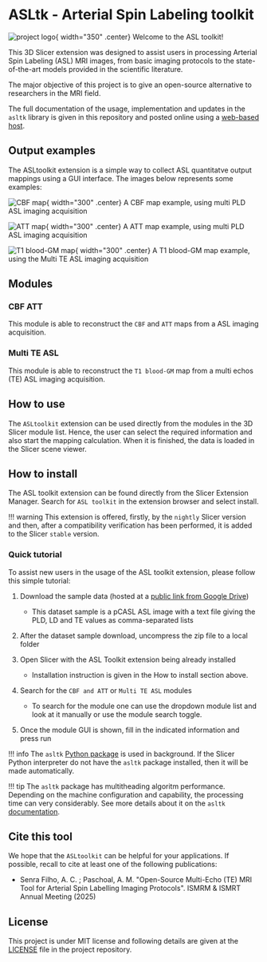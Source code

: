 # ASLtk - Arterial Spin Labeling toolkit

![project logo](assets/asltk-logo.png){ width="350" .center}
Welcome to the ASL toolkit!

This 3D Slicer extension was designed to assist users in processing Arterial Spin Labeling (ASL) MRI images, from basic imaging protocols to the state-of-the-art models provided in the scientific literature.

The major objective of this project is to give an open-source alternative to researchers in the MRI field.

The full documentation of the usage, implementation and updates in the `asltk` library is given in this repository and posted online using a [web-based host](https://asltk.readthedocs.io/en/main/). 


## Output examples

The ASLtoolkit extension is a simple way to collect ASL quantitatve output mappings using a GUI interface. The images below represents some examples:

![CBF map](assets/cbf_map.png){ width="300" .center}
A CBF map example, using multi PLD ASL imaging acquisition

![ATT map](assets/att_map.png){ width="300" .center}
A ATT map example, using multi PLD ASL imaging acquisition

![T1 blood-GM map](assets/t1_blood_gm_map.png){ width="300" .center}
A T1 blood-GM map example, using the Multi TE ASL imaging acquisition


## Modules

### CBF ATT

This module is able to reconstruct the `CBF` and `ATT` maps from a ASL imaging acquisition.

### Multi TE ASL

This module is able to reconstruct the `T1 blood-GM` map from a multi echos (TE) ASL imaging acquisition.

## How to use

The `ASLtoolkit` extension can be used directly from the modules in the 3D Slicer module list. Hence, the user can select the required information and also start the mapping calculation. When it is finished, the data is loaded in the Slicer scene viewer.

## How to install

The ASL toolkit extension can be found directly from the Slicer Extension Manager. Search for `ASL toolkit` in the extension browser and select install.

!!! warning
    This extension is offered, firstly, by the `nightly` Slicer version and then, after a compatibility verification has been performed, it is added to the Slicer `stable` version.

### Quick tutorial

To assist new users in the usage of the ASL toolkit extension, please follow this simple tutorial:

1. Download the sample data (hosted at a [public link from Google Drive](https://drive.google.com/file/d/1agtHY9SLvC9975L6H0RL6PfIHATnJKcI/view))

    - This dataset sample is a pCASL ASL image with a text file giving the PLD, LD and TE values as comma-separated lists
  
2. After the dataset sample download, uncompress the zip file to a local folder

3. Open Slicer with the ASL Toolkit extension being already installed

    - Installation instruction is given in the How to install section above.
  
4. Search for the `CBF and ATT` or `Multi TE ASL` modules

    - To search for the module one can use the dropdown module list and look at it manually or use the module search toggle.
  
5. Once the module GUI is shown, fill in the indicated information and press run

!!! info
    The `asltk` [Python package](https://pypi.org/project/asltk/) is used in background. If the Slicer Python interpreter do not have the `asltk` package installed, then it will be     made automatically. 

!!! tip
    The `asltk` package has multitheading algoritm performance. Depending on the machine configuration and capability, the processing time can very considerably. See more details       about it on the `asltk` [documentation](https://asltk.readthedocs.io/en/main/).

## Cite this tool

We hope that the `ASLtoolkit` can be helpful for your applications. If possible, recall to cite at least one of the following publications:

* Senra Filho, A. C. ; Paschoal, A. M. "Open-Source Multi-Echo (TE) MRI Tool for Arterial Spin Labelling Imaging Protocols". ISMRM & ISMRT Annual Meeting (2025)

## License

This project is under MIT license and following details are given at the [LICENSE](https://github.com/LOAMRI/Slicer-ASLtoolkit/blob/main/LICENSE) file in the project repository.
